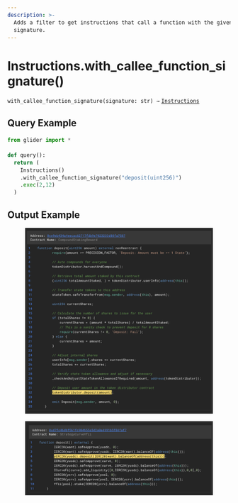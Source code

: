 ```yaml
---
description: >-
  Adds a filter to get instructions that call a function with the given
  signature.
---
```


# Instructions.with\_callee\_function\_signature()

`with_callee_function_signature(signature: str) →` [`Instructions`](./)

## Query Example

```python
from glider import *

def query():
  return (
    Instructions()
    .with_callee_function_signature("deposit(uint256)")
    .exec(2,12)
  )
```

## Output Example

<figure><img src="../../.gitbook/assets/image (270).png" alt=""><figcaption></figcaption></figure>

<figure><img src="../../.gitbook/assets/image (269).png" alt=""><figcaption></figcaption></figure>
